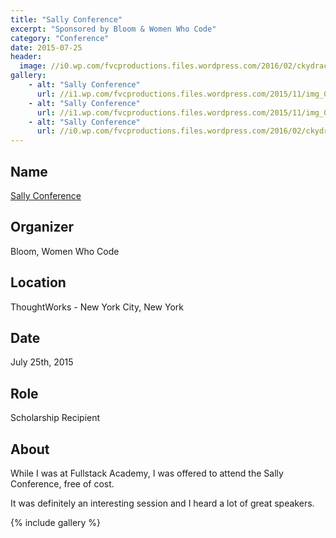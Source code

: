 ```yaml
---
title: "Sally Conference"
excerpt: "Sponsored by Bloom & Women Who Code"
category: "Conference"
date: 2015-07-25
header:
  image: //i0.wp.com/fvcproductions.files.wordpress.com/2016/02/ckydracwgaeajgp.jpg
gallery:
    - alt: "Sally Conference"
      url: //i1.wp.com/fvcproductions.files.wordpress.com/2015/11/img_0001.jpg
    - alt: "Sally Conference"
      url: //i1.wp.com/fvcproductions.files.wordpress.com/2015/11/img_0002.jpg
    - alt: "Sally Conference"
      url: //i0.wp.com/fvcproductions.files.wordpress.com/2016/02/ckydracwgaeajgp.jpg
---
```


## Name

<a title="Sally Conference" href="//www.thesallyconference.com/" target="_blank" rel="noopener">Sally Conference</a>

## Organizer

Bloom, Women Who Code

## Location

ThoughtWorks - New York City, New York

## Date

July 25th, 2015

## Role

Scholarship Recipient

## About

While I was at Fullstack Academy, I was offered to attend the Sally Conference, free of cost.

It was definitely an interesting session and I heard a lot of great speakers.

{% include gallery %}